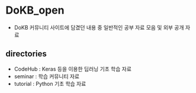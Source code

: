 # DoKB_open
* DoKB 커뮤니티 사이트에 담겼던 내용 중 일반적인 공부 자료 모음 및 외부 공개 자료
## directories
* CodeHub : Keras 등을 이용한 딥러닝 기초 학습 자료
* seminar : 학습 커뮤니티 자료 
* tutorial : Python 기초 학습 자료

